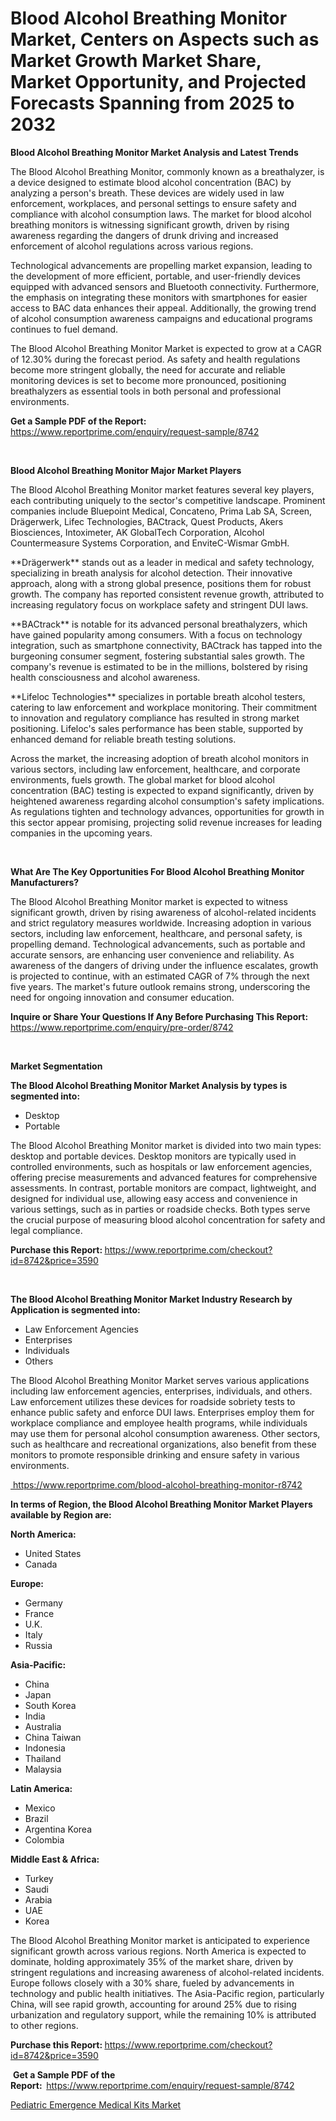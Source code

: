 <p><h1>Blood Alcohol Breathing Monitor Market, Centers on Aspects such as Market Growth Market Share, Market Opportunity, and Projected Forecasts Spanning from 2025 to 2032</h1></p><p><strong>Blood Alcohol Breathing Monitor Market Analysis and Latest Trends</strong></p>
<p><p>The Blood Alcohol Breathing Monitor, commonly known as a breathalyzer, is a device designed to estimate blood alcohol concentration (BAC) by analyzing a person's breath. These devices are widely used in law enforcement, workplaces, and personal settings to ensure safety and compliance with alcohol consumption laws. The market for blood alcohol breathing monitors is witnessing significant growth, driven by rising awareness regarding the dangers of drunk driving and increased enforcement of alcohol regulations across various regions.</p><p>Technological advancements are propelling market expansion, leading to the development of more efficient, portable, and user-friendly devices equipped with advanced sensors and Bluetooth connectivity. Furthermore, the emphasis on integrating these monitors with smartphones for easier access to BAC data enhances their appeal. Additionally, the growing trend of alcohol consumption awareness campaigns and educational programs continues to fuel demand.</p><p>The Blood Alcohol Breathing Monitor Market is expected to grow at a CAGR of 12.30% during the forecast period. As safety and health regulations become more stringent globally, the need for accurate and reliable monitoring devices is set to become more pronounced, positioning breathalyzers as essential tools in both personal and professional environments.</p></p>
<p><strong>Get a Sample PDF of the Report:&nbsp;</strong> <a href="https://www.reportprime.com/enquiry/request-sample/8742?utm_campaign=2253&utm_medium=2&utm_source=Github&utm_content=ia&utm_term=20032025&utm_id=blood-alcohol-breathing-monitor">https://www.reportprime.com/enquiry/request-sample/8742</a></p>
<p>&nbsp;</p>
<p><strong>Blood Alcohol Breathing Monitor Major Market Players</strong></p>
<p><p>The Blood Alcohol Breathing Monitor market features several key players, each contributing uniquely to the sector's competitive landscape. Prominent companies include Bluepoint Medical, Concateno, Prima Lab SA, Screen, Drägerwerk, Lifec Technologies, BACtrack, Quest Products, Akers Biosciences, Intoximeter, AK GlobalTech Corporation, Alcohol Countermeasure Systems Corporation, and EnviteC-Wismar GmbH.</p><p>**Drägerwerk** stands out as a leader in medical and safety technology, specializing in breath analysis for alcohol detection. Their innovative approach, along with a strong global presence, positions them for robust growth. The company has reported consistent revenue growth, attributed to increasing regulatory focus on workplace safety and stringent DUI laws.</p><p>**BACtrack** is notable for its advanced personal breathalyzers, which have gained popularity among consumers. With a focus on technology integration, such as smartphone connectivity, BACtrack has tapped into the burgeoning consumer segment, fostering substantial sales growth. The company's revenue is estimated to be in the millions, bolstered by rising health consciousness and alcohol awareness.</p><p>**Lifeloc Technologies** specializes in portable breath alcohol testers, catering to law enforcement and workplace monitoring. Their commitment to innovation and regulatory compliance has resulted in strong market positioning. Lifeloc's sales performance has been stable, supported by enhanced demand for reliable breath testing solutions.</p><p>Across the market, the increasing adoption of breath alcohol monitors in various sectors, including law enforcement, healthcare, and corporate environments, fuels growth. The global market for blood alcohol concentration (BAC) testing is expected to expand significantly, driven by heightened awareness regarding alcohol consumption's safety implications. As regulations tighten and technology advances, opportunities for growth in this sector appear promising, projecting solid revenue increases for leading companies in the upcoming years.</p></p>
<p>&nbsp;</p>
<p><strong>What Are The Key Opportunities For Blood Alcohol Breathing Monitor Manufacturers?</strong></p>
<p><p>The Blood Alcohol Breathing Monitor market is expected to witness significant growth, driven by rising awareness of alcohol-related incidents and strict regulatory measures worldwide. Increasing adoption in various sectors, including law enforcement, healthcare, and personal safety, is propelling demand. Technological advancements, such as portable and accurate sensors, are enhancing user convenience and reliability. As awareness of the dangers of driving under the influence escalates, growth is projected to continue, with an estimated CAGR of 7% through the next five years. The market's future outlook remains strong, underscoring the need for ongoing innovation and consumer education.</p></p>
<p><strong>Inquire or Share Your Questions If Any Before Purchasing This Report:</strong> <a href="https://www.reportprime.com/enquiry/pre-order/8742?utm_campaign=2253&utm_medium=2&utm_source=Github&utm_content=ia&utm_term=20032025&utm_id=blood-alcohol-breathing-monitor">https://www.reportprime.com/enquiry/pre-order/8742</a></p>
<p>&nbsp;</p>
<p><strong>Market Segmentation</strong></p>
<p><strong>The Blood Alcohol Breathing Monitor Market Analysis by types is segmented into:</strong></p>
<p><ul><li>Desktop</li><li>Portable</li></ul></p>
<p><p>The Blood Alcohol Breathing Monitor market is divided into two main types: desktop and portable devices. Desktop monitors are typically used in controlled environments, such as hospitals or law enforcement agencies, offering precise measurements and advanced features for comprehensive assessments. In contrast, portable monitors are compact, lightweight, and designed for individual use, allowing easy access and convenience in various settings, such as in parties or roadside checks. Both types serve the crucial purpose of measuring blood alcohol concentration for safety and legal compliance.</p></p>
<p><strong>Purchase this Report:&nbsp;</strong><a href="https://www.reportprime.com/checkout?id=8742&price=3590&utm_campaign=2253&utm_medium=2&utm_source=Github&utm_content=ia&utm_term=20032025&utm_id=blood-alcohol-breathing-monitor">https://www.reportprime.com/checkout?id=8742&price=3590</a></p>
<p>&nbsp;</p>
<p><strong>The Blood Alcohol Breathing Monitor Market Industry Research by Application is segmented into:</strong></p>
<p><ul><li>Law Enforcement Agencies</li><li>Enterprises</li><li>Individuals</li><li>Others</li></ul></p>
<p><p>The Blood Alcohol Breathing Monitor Market serves various applications including law enforcement agencies, enterprises, individuals, and others. Law enforcement utilizes these devices for roadside sobriety tests to enhance public safety and enforce DUI laws. Enterprises employ them for workplace compliance and employee health programs, while individuals may use them for personal alcohol consumption awareness. Other sectors, such as healthcare and recreational organizations, also benefit from these monitors to promote responsible drinking and ensure safety in various environments.</p></p>
<p><a href="https://www.reportprime.com/blood-alcohol-breathing-monitor-r8742?utm_campaign=2253&utm_medium=2&utm_source=Github&utm_content=ia&utm_term=20032025&utm_id=blood-alcohol-breathing-monitor">&nbsp;https://www.reportprime.com/blood-alcohol-breathing-monitor-r8742</a></p>
<p><strong>In terms of Region, the Blood Alcohol Breathing Monitor Market Players available by Region are:</strong></p>
<p>
    <p> <strong> North America: </strong>
        <ul>
            <li>United States</li>
            <li>Canada</li>
        </ul>
        </p> 
    <p> <strong> Europe: </strong>
        <ul>
            <li>Germany</li>
            <li>France</li>
            <li>U.K.</li>
            <li>Italy</li>
            <li>Russia</li>
        </ul>
        </p> 
    <p> <strong> Asia-Pacific: </strong>
        <ul>
            <li>China</li>
            <li>Japan</li>
            <li>South Korea</li>
            <li>India</li>
            <li>Australia</li>
            <li>China Taiwan</li>
            <li>Indonesia</li>
            <li>Thailand</li>
            <li>Malaysia</li>
        </ul>
        </p> 
    <p> <strong> Latin America: </strong>
        <ul>
            <li>Mexico</li>
            <li>Brazil</li>
            <li>Argentina Korea</li>
            <li>Colombia</li>
        </ul>
        </p> 
    <p> <strong> Middle East & Africa: </strong>
        <ul>
            <li>Turkey</li>
            <li>Saudi</li>
            <li>Arabia</li>
            <li>UAE</li>
            <li>Korea</li>
        </ul>
    </p>
    </p>
<p><p>The Blood Alcohol Breathing Monitor market is anticipated to experience significant growth across various regions. North America is expected to dominate, holding approximately 35% of the market share, driven by stringent regulations and increasing awareness of alcohol-related incidents. Europe follows closely with a 30% share, fueled by advancements in technology and public health initiatives. The Asia-Pacific region, particularly China, will see rapid growth, accounting for around 25% due to rising urbanization and regulatory support, while the remaining 10% is attributed to other regions.</p></p>
<p><strong>Purchase this Report: </strong><a href="https://www.reportprime.com/checkout?id=8742&price=3590&utm_campaign=2253&utm_medium=2&utm_source=Github&utm_content=ia&utm_term=20032025&utm_id=blood-alcohol-breathing-monitor">https://www.reportprime.com/checkout?id=8742&price=3590</a></p>
<p>&nbsp;<strong>Get a Sample PDF of the Report:&nbsp;&nbsp;</strong><a href="https://www.reportprime.com/enquiry/request-sample/8742?utm_campaign=2253&utm_medium=2&utm_source=Github&utm_content=ia&utm_term=20032025&utm_id=blood-alcohol-breathing-monitor">https://www.reportprime.com/enquiry/request-sample/8742</a></p>
<p><strong></strong></p>
<p><p><a href="https://github.com/petbigbeepjn/Market-Research-Report-List-1/blob/main/pediatric-emergence-medical-kits-market.md?utm_campaign=2253&utm_medium=2&utm_source=Github&utm_content=ia&utm_term=20032025&utm_id=blood-alcohol-breathing-monitor">Pediatric Emergence Medical Kits Market</a></p></p>